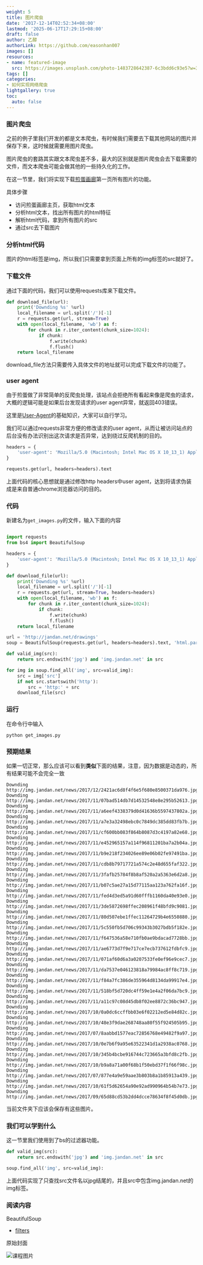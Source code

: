 ```yaml
---
weight: 5
title: 图片爬虫
date: '2017-12-14T02:52:34+08:00'
lastmod: '2025-06-17T17:29:15+08:00'
draft: false
author: 乙醇
authorLink: https://github.com/easonhan007
images: []
resources:
- name: featured-image
  src: https://images.unsplash.com/photo-1483728642387-6c3bdd6c93e5?w=300
tags: []
categories:
- 如何实现网络爬虫
lightgallery: true
toc:
  auto: false
---
```




### 图片爬虫

之前的例子里我们开发的都是文本爬虫，有时候我们需要去下载其他网站的图片并保存下来，这时候就需要用图片爬虫。

图片爬虫的套路其实跟文本爬虫差不多，最大的区别就是图片爬虫会去下载需要的文件，而文本爬虫可能会做其他的一些持久化的工作。

在这一节里，我们将实现下载[煎蛋画廊](http://jandan.net/drawings)第一页所有图片的功能。

具体步骤

* 访问煎蛋画廊主页，获取html文本
* 分析html文本，找出所有图片的html特征
* 解析html代码，拿到所有图片的src
* 通过src去下载图片


### 分析html代码

图片的html标签是img，所以我们只需要拿到页面上所有的img标签的src就好了。


### 下载文件

通过下面的代码，我们可以使用requests库来下载文件。

```python
def download_file(url):
    print('Downding %s' %url)
    local_filename = url.split('/')[-1]
    r = requests.get(url, stream=True)
    with open(local_filename, 'wb') as f:
        for chunk in r.iter_content(chunk_size=1024):
            if chunk:
                f.write(chunk)
                f.flush()
    return local_filename

```

download_file方法只需要传入具体文件的地址就可以完成下载文件的功能了。

### user agent

由于煎蛋做了非常简单的反爬虫处理，该站点会拒绝所有看起来像是爬虫的请求，大概的逻辑可能是如果后台发现请求的user agent异常，就返回403错误。

这里是[User-Agent](https://developer.mozilla.org/en-US/docs/Web/HTTP/Headers/User-Agent)的基础知识，大家可以自行学习。

我们可以通过requests非常方便的修改请求的user agent，从而让被访问站点的后台没有办法识别出这次请求是否异常，达到绕过反爬机制的目的。

```python
headers = {
    'user-agent': 'Mozilla/5.0 (Macintosh; Intel Mac OS X 10_13_1) AppleWebKit/537.36 (KHTML, like Gecko) Chrome/62.0.3202.94 Safari/537.36'
}

requests.get(url, headers=headers).text
```

上面代码的核心思想就是通过修改http headers中user agent，达到将请求伪装成是来自普通chrome浏览器访问的目的。

### 代码

新建名为```get_images.py```的文件，输入下面的内容

```python

import requests
from bs4 import BeautifulSoup

headers = {
    'user-agent': 'Mozilla/5.0 (Macintosh; Intel Mac OS X 10_13_1) AppleWebKit/537.36 (KHTML, like Gecko) Chrome/62.0.3202.94 Safari/537.36'
}

def download_file(url):
    print('Downding %s' %url)
    local_filename = url.split('/')[-1]
    r = requests.get(url, stream=True, headers=headers)
    with open(local_filename, 'wb') as f:
        for chunk in r.iter_content(chunk_size=1024):
            if chunk:
                f.write(chunk)
                f.flush()
    return local_filename

url = 'http://jandan.net/drawings'
soup = BeautifulSoup(requests.get(url, headers=headers).text, 'html.parser')

def valid_img(src):
    return src.endswith('jpg') and 'img.jandan.net' in src

for img in soup.find_all('img', src=valid_img):
    src = img['src']
    if not src.startswith('http'):
        src = 'http:' + src
    download_file(src)
```

### 运行

在命令行中输入

```
python get_images.py
```

### 预期结果

如果一切正常，那么应该可以看到**类似**下面的结果，注意，因为数据是动态的，所有结果可能不会完全一致

```
Downding http://img.jandan.net/news/2017/12/2421ac6d8f4f6e5f680e8500371da976.jpg
Downding http://img.jandan.net/news/2017/11/07bad514db7d14532548e8e295b52613.jpg
Downding http://img.jandan.net/news/2017/11/a6eef4338379d0d41636b5597437802a.jpg
Downding http://img.jandan.net/news/2017/11/a7e3a32498ebc0c7849dc385dd83fb7b.jpg
Downding http://img.jandan.net/news/2017/11/cf600bb083f864b8087d3c4197a82e68.jpg
Downding http://img.jandan.net/news/2017/11/e452965157a114f96811201ba7a2b04a.jpg
Downding http://img.jandan.net/news/2017/11/b9e218f234026ee89e06b02fe97491ba.jpg
Downding http://img.jandan.net/news/2017/11/cdb8b79717721a574c2e48d655faf322.jpg
Downding http://img.jandan.net/news/2017/11/3fafb25784f8b8af520a2a5363e6d2a8.jpg
Downding http://img.jandan.net/news/2017/11/b07c5ae27a15d77115aa123a762fa16f.jpg
Downding http://img.jandan.net/news/2017/11/fed4d3ed5a91d60fffb1160da40e93e0.jpg
Downding http://img.jandan.net/news/2017/11/3de5872698ffec208961f48bfd9c9081.jpg
Downding http://img.jandan.net/news/2017/11/80d507ebe1ffec11264729b4e6550880.jpg
Downding http://img.jandan.net/news/2017/11/5c550fb5d706c99343b3027bdb5f182e.jpg
Downding http://img.jandan.net/news/2017/11/f647536a58e710fb0ae9bdacad7728bb.jpg
Downding http://img.jandan.net/news/2017/11/ae6773d7f9e717ce7ecb737612fdbfc9.jpg
Downding http://img.jandan.net/news/2017/11/071af60d6a3a0207533fe0ef96e9cec7.jpg
Downding http://img.jandan.net/news/2017/11/da7537e046123818a79984ac8ff8c719.jpg
Downding http://img.jandan.net/news/2017/11/f84a7fc386de355964d8134da99917e4.jpg
Downding http://img.jandan.net/news/2017/11/518bf5d720dc4ff59e1e4a2f06da7bc9.jpg
Downding http://img.jandan.net/news/2017/11/a11c97c08d45db8f02ee8872c36bc947.jpg
Downding http://img.jandan.net/news/2017/10/0a0dc6ccffbb03e6f02212ed5e84d82c.jpg
Downding http://img.jandan.net/news/2017/10/48e3f9dae268748aa80f55f924505b95.jpg
Downding http://img.jandan.net/news/2017/07/8aabbd1577eac72856768e49482f9a97.jpg
Downding http://img.jandan.net/news/2017/10/0e7b6f9a95e63522341d1a2938ac0768.jpg
Downding http://img.jandan.net/news/2017/10/345b4bcbe916744c723665a3bfd8c2fb.jpg
Downding http://img.jandan.net/news/2017/10/b9a8a71a00f68b1f50ebd37f1f66f98c.jpg
Downding http://img.jandan.net/news/2017/07/877e4a9e59aae3b803b8a1b85913a439.jpg
Downding http://img.jandan.net/news/2017/10/61f5d62654a90e92ad990964b54b7e73.jpg
Downding http://img.jandan.net/news/2017/09/65d88cd53b2dd4dcce78634f8f45d0db.jpg
```

当前文件夹下应该会保存有这些图片。

### 我们可以学到什么

这一节里我们使用到了bs的过滤器功能。

```python
def valid_img(src):
    return src.endswith('jpg') and 'img.jandan.net' in src

soup.find_all('img', src=valid_img):
```

上面代码实现了只查找src文件名以jpg结尾的，并且src中包含img.jandan.net的img标签。

### 阅读内容

BeautifulSoup

* [filters](https://www.crummy.com/software/BeautifulSoup/bs4/doc/#kinds-of-filters)




原始封面

![课程图片](https://images.unsplash.com/photo-1483728642387-6c3bdd6c93e5?w=300)

